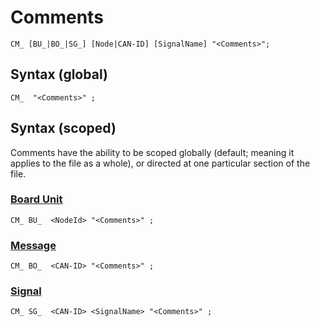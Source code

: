 # Comments

    CM_ [BU_|BO_|SG_] [Node|CAN-ID] [SignalName] "<Comments>";

## Syntax (global)

    CM_  "<Comments>" ;

## Syntax (scoped)

Comments have the ability to be scoped globally (default; meaning it applies to the file as a whole), or directed at one particular section of the file.

### [Board Unit](./Board-Units.md)

    CM_ BU_  <NodeId> "<Comments>" ;

### [Message](./Messages.md)

    CM_ BO_  <CAN-ID> "<Comments>" ;

### [Signal](./Signals.md)

    CM_ SG_  <CAN-ID> <SignalName> "<Comments>" ;
